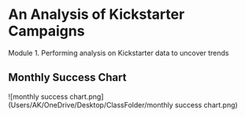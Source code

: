 # An Analysis of Kickstarter Campaigns
Module 1. Performing analysis on Kickstarter data to uncover trends
## Monthly Success Chart
![monthly success chart.png](Users/AK/OneDrive/Desktop/ClassFolder/monthly success chart.png)
